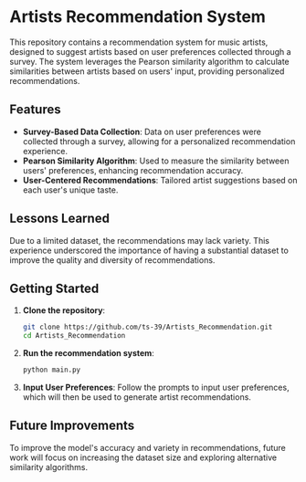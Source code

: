 # Artists Recommendation System

This repository contains a recommendation system for music artists, designed to suggest artists based on user preferences collected through a survey. The system leverages the Pearson similarity algorithm to calculate similarities between artists based on users' input, providing personalized recommendations.

## Features

- **Survey-Based Data Collection**: Data on user preferences were collected through a survey, allowing for a personalized recommendation experience.
- **Pearson Similarity Algorithm**: Used to measure the similarity between users' preferences, enhancing recommendation accuracy.
- **User-Centered Recommendations**: Tailored artist suggestions based on each user's unique taste.

## Lessons Learned

Due to a limited dataset, the recommendations may lack variety. This experience underscored the importance of having a substantial dataset to improve the quality and diversity of recommendations.

## Getting Started

1. **Clone the repository**:
   ```bash
   git clone https://github.com/ts-39/Artists_Recommendation.git
   cd Artists_Recommendation
   ```

2. **Run the recommendation system**:
   ```bash
   python main.py
   ```

3. **Input User Preferences**: Follow the prompts to input user preferences, which will then be used to generate artist recommendations.

## Future Improvements

To improve the model's accuracy and variety in recommendations, future work will focus on increasing the dataset size and exploring alternative similarity algorithms.
